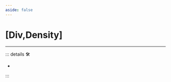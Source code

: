 ```yaml
---
aside: false
---
```

# <py>[<labor>Div</labor>,<via>Density</via>]</py>

---

<!-- =================================================== -->
<!-- =================================================== -->
<!-- =================================================== -->
<!-- =================================================== -->
<!-- =================================================== -->
::: details 🛠

-

:::
